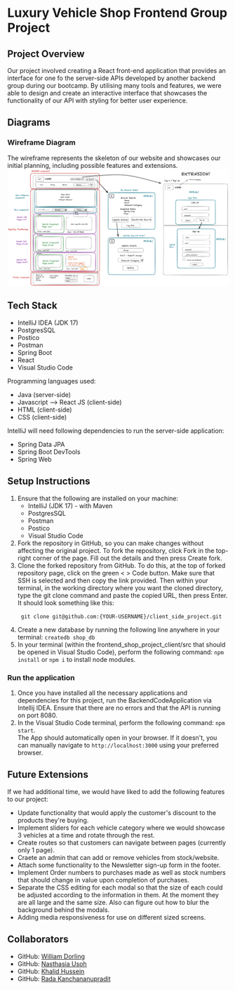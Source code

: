 # Luxury Vehicle Shop Frontend Group Project


## Project Overview
Our project involved creating a React front-end application that provides an interface for one fo the server-side APIs developed by another backend group during our bootcamp.
By utilising many tools and features, we were able to design and create an interactive interface that showcases the functionality of our API with styling for better user experience.


## Diagrams
### Wireframe Diagram
The wireframe represents the skeleton of our website and showcases our initial planning, including possible features and extensions.
![Wireframe diagram](Wireframe.png)


## Tech Stack
* IntelliJ IDEA (JDK 17)
* PostgresSQL
* Postico
* Postman
* Spring Boot
* React
* Visual Studio Code

Programming languages used:
* Java (server-side)
* Javascript --> React JS (client-side)
* HTML (client-side)
* CSS (client-side)

IntelliJ will need following dependencies to run the server-side application:
* Spring Data JPA
* Spring Boot DevTools
* Spring Web


## Setup Instructions
1. Ensure that the following are installed on your machine:
   * IntelliJ (JDK 17) - with Maven
   * PostgresSQL
   * Postman
   * Postico
   * Visual Studio Code
2. Fork the repository in GitHub, so you can make changes without affecting the original project. To fork the repository, click Fork in the top-right corner of the page. Fill out the details and then press Create fork.
3. Clone the forked repository from GitHub. To do this, at the top of forked repository page, click on the green < > Code button. Make sure that SSH is selected and then copy the link provided. Then within your terminal, in the working directory where you want the cloned directory, type the git clone command and paste the copied URL, then press Enter. It should look something like this:
    <pre><code> git clone git@github.com:{YOUR-USERNAME}/client_side_project.git </code></pre>
4. Create a new database by running the following line anywhere in your terminal: `createdb shop_db`
5. In your terminal (within the frontend_shop_project_client/src that should be opened in Visual Studio Code), perform the following command: `npm install` or `npm i` to install node modules.

### Run the application
1. Once you have installed all the necessary applications and dependencies for this project, run the BackendCodeApplication via Intellij IDEA. Ensure that there are no errors and that the API is running on port 8080.
2. In the Visual Studio Code terminal, perform the following command: `npm start`. <br>
    The App should automatically open in your browser. If it doesn't, you can manually navigate to `http://localhost:3000` using your preferred browser.


## Future Extensions
If we had additional time, we would have liked to add the following features to our project:
* Update functionality that would apply the customer's discount to the products they're buying.
* Implement sliders for each vehicle category where we would showcase 3 vehicles at a time and rotate through the rest.
* Create routes so that customers can navigate between pages (currently only 1 page).
* Craete an admin that can add or remove vehicles from stock/website.
* Attach some functionality to the Newsletter sign-up form in the footer.
* Implement Order numbers to purchases made as well as stock numbers that should change in value upon completion of purchases.
* Separate the CSS editing for each modal so that the size of each could be adjusted according to the information in them. At the moment they are all large and the same size. Also can figure out how to blur the background behind the modals.
* Adding media responsiveness for use on different sized screens.


## Collaborators
- GitHub: [William Dorling](https://github.com/williamdorling)
- GitHub: [Nasthasia Usoh](https://github.com/nasthasiausoh)
- GitHub: [Khalid Hussein](https://github.com/MKADH)
- GitHub: [Rada Kanchananupradit](https://github.com/R08K09)
